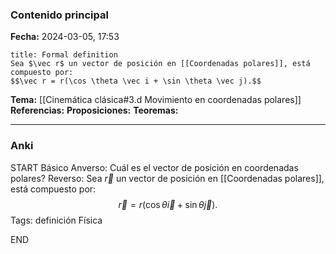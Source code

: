 ### Contenido principal

**Fecha:** 2024-03-05, 17:53

```ad-formal
title: Formal definition
Sea $\vec r$ un vector de posición en [[Coordenadas polares]], está compuesto por:
$$\vec r = r(\cos \theta \vec i + \sin \theta \vec j).$$
```

**Tema:** [[Cinemática clásica#3.d Movimiento en coordenadas polares]]
**Referencias:**
**Proposiciones:**
**Teoremas:**

---
### Anki

START
Básico
Anverso: Cuál es el vector de posición en coordenadas polares?
Reverso:
Sea $\vec r$ un vector de posición en [[Coordenadas polares]], está compuesto por:
$$\vec r = r(\cos \theta \vec i + \sin \theta \vec j).$$
Tags: definición Física
<!--ID: 1709662402635-->
END
